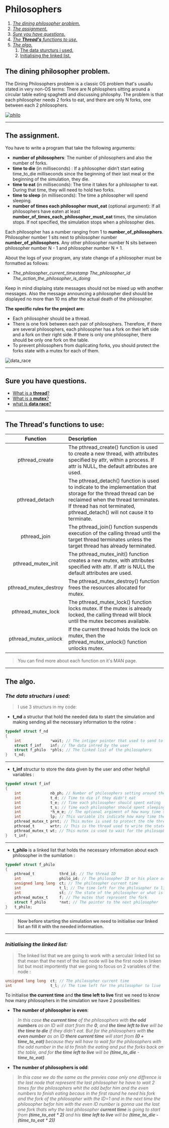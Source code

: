# **Philosophers**

1. [*The dining philosopher problem.*](#the-dining-philosopher-problem)
1. [*The assignment.*](#the-assignment)
1. [*Sure you have questions.*](#sure-you-have-questions)
1. [*The **Thread's** functions to use.*](#the-threads-functions-to-use)
1. [*The algo.*](#the-algo)
    1. [The data sturcturs i used.](#the-data-structurs-i-used)
    1. [Initialising the linked list.](#initialising-the-linked-list)

## **The dining philosopher problem.**

The Dining Philosophers problem is a classic OS problem that's usuallu stated in very non-OS terms: There are N philosphers sitting around a circular table eating spaghetti and discussing philosphy. The problem is that each philosopher needs 2 forks to eat, and there are only N forks, one between each 2 philosophers.

[ ![philo](./philo_dinning.png)](https://www.javatpoint.com/os-dining-philosophers-problem)

---

## **The assignment.**

You have to write a program that take the following arguments:

- **number of philosophers**: The number of philosophers and also the number of forks.
- **time to die** (in milliseconds) : If a philosopher didn’t start eating time_to_die
milliseconds since the beginning of their last meal or the beginning of the simulation, they die.
- **time to eat** (in milliseconds): The time it takes for a philosopher to eat.
During that time, they will need to hold two forks.
- **time to sleep** (in milliseconds): The time a philosopher will spend sleeping.
- **number of times each philosopher must_eat** (optional argument): If all
philosophers have eaten at least **number_of_times_each_philosopher_must_eat**
times, the simulation stops. If not specified, the simulation stops when a
philosopher dies.

Each philosopher has a number ranging from 1 to **number_of_philosophers**. Philosopher number 1 sits next to philosopher number **number_of_philosophers**.
Any other philosopher number N sits between philosopher number N - 1 and philosopher number N + 1.

About the logs of your program, any state change of a philosopher must be formatted as follows:

- *The_philosopher_current_timestamp*   *The_philosopher_id*   *The_action_the_philosopher_is_doing* 

Keep in mind displaing state messages should not be mixed up with another messages. Also the message announcing a philosopher died should be displayed no more than 10 ms
after the actual death of the philosopher.

**The specific rules for the project are:**

- Each philosopher should be a thread.
- There is one fork between each pair of philosophers. Therefore, if there are several
philosophers, each philosopher has a fork on their left side and a fork on their right
side. If there is only one philosopher, there should be only one fork on the table.
- To prevent philosophers from duplicating forks, you should protect the forks state
with a mutex for each of them.

![data_race](./data_race.png)


---

## **Sure you have questions.**

- [What is a **thread**?](https://www.geeksforgeeks.org/thread-in-operating-system/)
- [What is a **mutex**?](https://www.geeksforgeeks.org/mutex-lock-for-linux-thread-synchronization/)
- [what is **data race**?](https://www.mathworks.com/products/polyspace/static-analysis-notes/what-data-races-how-avoid-during-software-development.html#:~:text=Data%20races%20are%20a%20common,to%20undefined%20or%20unpredictable%20behavior.)

---

## **The Thread's functions to use:**

| Function | Description |
| :-----: | :-------- |
| pthread_create | The pthread_create() function is used to create a new thread, with attributes specified by attr, within a process.  If attr is NULL, the default attributes are used. |
| pthread_detach | The pthread_detach() function is used to indicate to the implementation that storage for the thread thread can be reclaimed when the thread terminates. If thread has not terminated, pthread_detach() will not cause it to terminate. |
| pthread_join | The pthread_join() function suspends execution of the calling thread until the target thread terminates unless the target thread has already terminated. |
| pthread_mutex_init | The pthread_mutex_init() function creates a new mutex, with attributes specified with attr.  If attr is NULL the default attributes are used. |
| pthread_mutex_destroy | The pthread_mutex_destroy() function frees the resources allocated for mutex.|
| pthread_mutex_lock | The pthread_mutex_lock() function locks mutex.  If the mutex is already locked, the calling thread will block until the mutex becomes available. |
| pthread_mutex_unlock | If the current thread holds the lock on mutex, then the pthread_mutex_unlock() function unlocks mutex.|

> You can find more about each function on it's MAN page.
***

## **The algo.**

### *The data structurs i used:*

> I use 3 structurs in my code:

- **t_nd** a structur that hold the needed data to statrt the simulation and making sending all the necessary information to the rotine :
``` c
typedef struct f_nd
{
	int				*wait; // The intiger pointer that used to send to pthread_join() function to store the rotine return value
	struct f_inf	inf; // The data intred by the user
	struct f_philo	*phls; // The linked list of the philosophers
}	t_nd;
```
---
- **t_inf** structur to store the data given by the user and other helpfull variables :
``` c
typedef struct f_inf
{
	int				nb_ph; // Number of philosophers setting around the table
	int				t_d; // Time to die if they didn't eat
	int				t_e; // Time each philosopher should spent eating
	int				t_s; // Time each philosopher should spent sleeping
	int				*h_m_e; // The optional argiment of how many time should each philosopher eat
	int				lp; // This variable its indicate how many time the simulation had looped
	pthread_mutex_t	prnt; // This mutex is used to protect the the thread writing the state of the philosopher
	pthread_t		wrtr; // This is the thread used to write the state of the philosopher
	pthread_mutex_t	wt; // This mutex is used to wait for the philosopher who is writing what he is doing
}	t_inf;
```
---
- **t_philo** is a linked list that holds the necessary information about each philosopher in the sumilation :
``` c
typedef struct f_philo
{
	pthread_t			thrd_id; // The thread ID
	int					philo_id; // The philosopher ID or his place around the table
	unsigned long long	ct; // The philosopher current time
	int					t_l; // The time left for the philosopher to live
	int					st; // The state of the philosopher or what is he doing on the current time
	pthread_mutex_t		f; // The mutex that represent the fork
	struct f_philo		*nxt; // The pointer to the next philosopher
}	t_philo;
```
---
> **Now before starting the simulation we need to initialise our linked list an fill it with the needed information.**

---

### *Initialising the linked list:*
> The linked list that we are going to work with a serculair linked list so that mean that the next of the last node will be the first node in linken list but most importently that we going to focus on 2 variables of the node :
```c
unsigned long long	ct; // The philosopher current time
int					t_l; // The time left for the philosopher to live
```
To initialise **the current time** and **the time left to live** first we need to know how many philosophers in the simulation we have 2 possibelities:
- **The number of philosopher is even**:
> *In this case **the current time** of the philosophers with **the odd numbers** as an ID will start from the **0**, and **the time left to live** will be **the time to die** if they didn't eat. But for the philosophers with **the even number** as an ID **there current time** will start from **(0 + time_to_eat)** because they will have to wait for the philosophers with the odd number in the id to finish the eating and put the forks back on the table, and for **the time left to live** will be **(time_to_die** - **time_to_eat)**.*
- **The number of philosophers is odd**:
> *In this case we do the same as the previes case only one diffrence is the last node that represent the last philosopher he have to wait 2 times for the philosophers whit the odd befor him and the even numbers to finish eating becaus in the first raund he need his fork and the fork of the philosopher with the ID=1 and in the next time the philosopher befor him with the even ID number is gonna use the last one fork thats why the last philosopher **current time** is going to start from **(time_to_eat * 2)** and his **time left to live** will be **(time_to_die - (time_to_eat * 2))*** 

